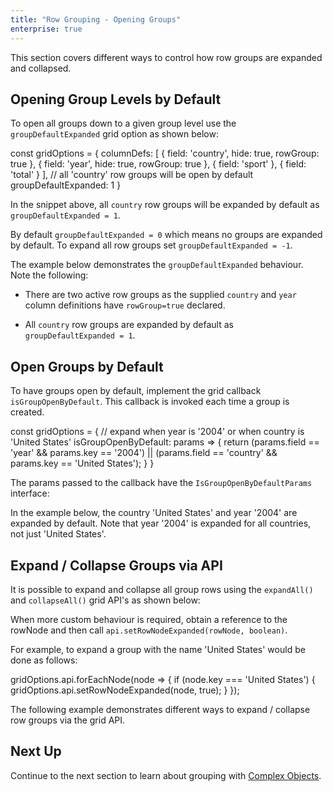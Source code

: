 ```yaml
---
title: "Row Grouping - Opening Groups"
enterprise: true
---
```


This section covers different ways to control how row groups are expanded and collapsed.

## Opening Group Levels by Default

To open all groups down to a given group level use the `groupDefaultExpanded` grid option as shown below: 

<snippet>
const gridOptions = {
    columnDefs: [
        { field: 'country', hide: true, rowGroup: true },
        { field: 'year', hide: true, rowGroup: true },
        { field: 'sport' },
        { field: 'total' }
    ],
    // all 'country' row groups will be open by default
    groupDefaultExpanded: 1
}
</snippet>

In the snippet above, all `country` row groups will be expanded by default as `groupDefaultExpanded = 1`.

By default `groupDefaultExpanded = 0` which means no groups are expanded by default. To expand all row groups
set `groupDefaultExpanded = -1`.

The example below demonstrates the `groupDefaultExpanded` behaviour. Note the following:

- There are two active row groups as the supplied `country` and `year` column definitions have `rowGroup=true` declared.

- All `country` row groups are expanded by default as `groupDefaultExpanded = 1`.

<grid-example title='Group Default Expanded' name='group-default-expanded' type='generated' options='{ "enterprise": true, "exampleHeight": 540, "modules": ["clientside", "rowgrouping"] }'></grid-example>

## Open Groups by Default

To have groups open by default, implement the grid callback `isGroupOpenByDefault`. This callback is invoked
each time a group is created.

<snippet>
const gridOptions = {
    // expand when year is '2004' or when country is 'United States'
    isGroupOpenByDefault: params => {
        return (params.field == 'year' && params.key == '2004') ||
            (params.field == 'country' && params.key == 'United States');
    }
}
</snippet>

The params passed to the callback have the `IsGroupOpenByDefaultParams` interface:

<interface-documentation interfaceName='IsGroupOpenByDefaultParams' ></interface-documentation>

In the example below, the country 'United States' and year '2004' are expanded by default. Note that year '2004' is expanded for all
countries, not just 'United States'.

<grid-example title='Open by Default' name='open-by-default' type='generated' options='{ "enterprise": true, "exampleHeight": 515, "modules": ["clientside", "rowgrouping"] }'></grid-example>

## Expand / Collapse Groups via API  

It is possible to expand and collapse all group rows using the `expandAll()` and `collapseAll()` grid API's as shown below: 

<api-documentation source='grid-api/api.json' section='rowGroups' names='["expandAll", "collapseAll"]'></api-documentation>

When more custom behaviour is required, obtain a reference to the rowNode and then call `api.setRowNodeExpanded(rowNode, boolean)`.

<api-documentation source='grid-api/api.json' section='rowGroups' names='["setRowNodeExpanded"]'></api-documentation>

For example, to expand a group with the name 'United States' would be done as follows:

<snippet>
gridOptions.api.forEachNode(node => {
    if (node.key === 'United States') {
        gridOptions.api.setRowNodeExpanded(node, true);
    }
});
</snippet>

The following example demonstrates different ways to expand / collapse row groups via the grid API.

<grid-example title='Expand / Collapse Groups via API' name='expand-collapse-api' type='generated' options='{ "enterprise": true, "exampleHeight": 515, "modules": ["clientside", "rowgrouping"] }'></grid-example>

## Next Up

Continue to the next section to learn about grouping with [Complex Objects](../grouping-complex-objects/).